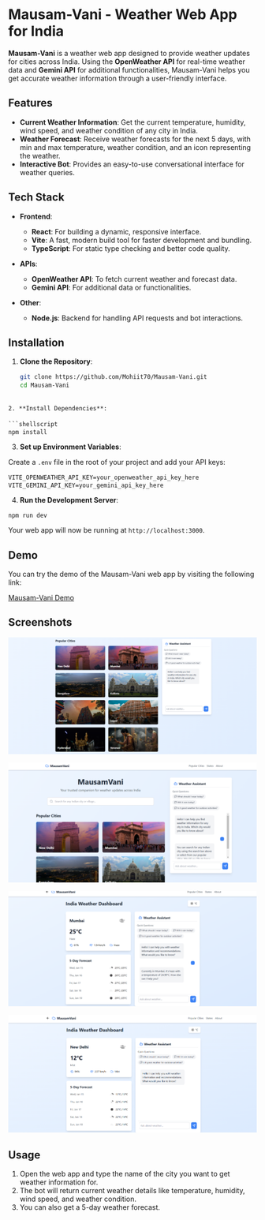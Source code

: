 # Mausam-Vani - Weather Web App for India

**Mausam-Vani** is a weather web app designed to provide weather updates for cities across India. Using the **OpenWeather API** for real-time weather data and **Gemini API** for additional functionalities, Mausam-Vani helps you get accurate weather information through a user-friendly interface.

## Features

- **Current Weather Information**: Get the current temperature, humidity, wind speed, and weather condition of any city in India.
- **Weather Forecast**: Receive weather forecasts for the next 5 days, with min and max temperature, weather condition, and an icon representing the weather.
- **Interactive Bot**: Provides an easy-to-use conversational interface for weather queries.

## Tech Stack

- **Frontend**: 
  - **React**: For building a dynamic, responsive interface.
  - **Vite**: A fast, modern build tool for faster development and bundling.
  - **TypeScript**: For static type checking and better code quality.
  
- **APIs**: 
  - **OpenWeather API**: To fetch current weather and forecast data.
  - **Gemini API**: For additional data or functionalities.
  
- **Other**:
  - **Node.js**: Backend for handling API requests and bot interactions.
  
## Installation

1. **Clone the Repository**:

   ```bash
   git clone https://github.com/Mohiit70/Mausam-Vani.git
   cd Mausam-Vani
```

2. **Install Dependencies**:

```shellscript
npm install
```


3. **Set up Environment Variables**:

Create a `.env` file in the root of your project and add your API keys:

```plaintext
VITE_OPENWEATHER_API_KEY=your_openweather_api_key_here
VITE_GEMINI_API_KEY=your_gemini_api_key_here
```


4. **Run the Development Server**:

```shellscript
npm run dev
```

Your web app will now be running at `http://localhost:3000`.

## Demo

You can try the demo of the Mausam-Vani web app by visiting the following link:

[Mausam-Vani Demo](https://youtu.be/D0a7f3dKmiI)

## Screenshots

![Mausam-Vani Screenshot 1](public/Screenshots/Screenshot%202025-01-15%20232914.png)

![Mausam-Vani Screenshot 2](public/Screenshots/Screenshot%202025-01-15%20232937.png)

![Mausam-Vani Screenshot 3](public/Screenshots/Screenshot%202025-01-15%20233033.png)

![Mausam-Vani Screenshot 4](public/Screenshots/Screenshot%202025-01-15%20232949.png)

## Usage

1. Open the web app and type the name of the city you want to get weather information for.
2. The bot will return current weather details like temperature, humidity, wind speed, and weather condition.
3. You can also get a 5-day weather forecast.